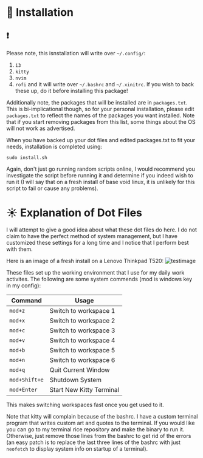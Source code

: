 # :floppy_disk: Installation
## :exclamation:
Please note, this isnstallation will write over `~/.config/`:
1) `i3`
2) `kitty`
3) `nvim`
4) `rofi`
and it will write over `~/.bashrc` and `~/.xinitrc`. If you wish to back these
up, do it before installing this package!

Additionally note, the packages that will be installed are in `packages.txt`.
This is bi-implicational though, so for your personal installation, please edit
`packages.txt` to reflect the names of the packages you want installed. Note
that if you start removing packages from this list, some things about the OS
will not work as advertised.

When you have backed up your dot files and edited packages.txt to fit your
needs, installation is completed using:
```
sudo install.sh
```
Again, don't just go running random scripts online, I would recommend you
investigate the script before running it and determine if you indeed wish to run
it (I will say that on a fresh install of base void linux, it is unlikely for
this script to fail or cause any problems).

# :sunny: Explanation of Dot Files
I will attempt to give a good idea about what these dot files do here. I do not
claim to have the perfect method of system management, but I have customized
these settings for a long time and I notice that I perform best with them.

Here is an image of a fresh install on a Lenovo Thinkpad T520:
![testimage](https://github.com/millipedes/VoidOS_dot_files/Pictures/test_image.png?raw=true)

These files set up the working environment that I use for my daily work
activites. The following are some system commends (mod is windows key in my
config):

| Command      |           Usage          |
|--------------|--------------------------|
|`mod+z`       | Switch to workspace 1    |
|`mod+x`       | Switch to workspace 2    |
|`mod+c`       | Switch to workspace 3    |
|`mod+v`       | Switch to workspace 4    |
|`mod+b`       | Switch to workspace 5    |
|`mod+n`       | Switch to workspace 6    |
|`mod+q`       | Quit Current Window      |
|`mod+Shift+e` | Shutdown System          |
|`mod+Enter`   | Start New Kitty Terminal |

This makes switching workspaces fast once you get used to it.

Note that kitty will complain because of the bashrc. I have a custom terminal
program that writes custom art and quotes to the terminal. If you would like you
can go to my terminal rice repository and make the binary to run it. Otherwise,
just remove those lines from the bashrc to get rid of the errors (an easy patch
is to replace the last three lines of the bashrc with just `neofetch` to display
system info on startup of a terminal).
